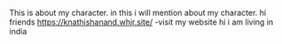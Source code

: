 This is about my character. 
in this i will mention about my character.
hi friends
https://knathishanand.whjr.site/
-visit my website
hi i am living in india
